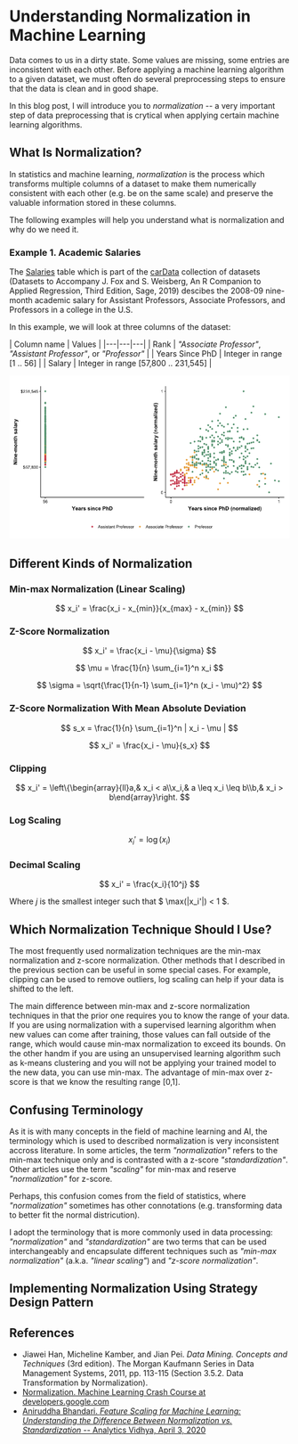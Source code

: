 # Understanding Normalization in Machine Learning

Data comes to us in a dirty state. Some values are missing, some entries are inconsistent with each other. Before applying a machine learning algorithm to a given dataset, we must often do several preprocessing steps to ensure that the data is clean and in good shape.

In this blog post, I will introduce you to _normalization_ -- a very important step of data preprocessing that is crytical when applying certain machine learning algorithms. 

## What Is Normalization?

In statistics and machine learning, _normalization_ is the process which transforms multiple columns of a dataset to make them numerically consistent with each other (e.g. be on the same scale) and preserve the valuable information stored in these columns.

The following examples will help you understand what is normalization and why do we need it.

### Example 1. Academic Salaries

The [Salaries]() table which is part of the [carData](https://cran.r-project.org/web/packages/carData/index.html) collection of datasets (Datasets to Accompany J. Fox and S. Weisberg, An R Companion to Applied Regression, Third Edition, Sage, 2019) descibes the 2008-09 nine-month academic salary for Assistant Professors, Associate Professors, and Professors in a college in the U.S.

In this example, we will look at three columns of the dataset:

| Column name | Values |
|---|---|---|
| Rank | _"Associate Professor"_, _"Assistant Professor"_, or _"Professor"_ |
| Years Since PhD | Integer in range [1 .. 56] |
| Salary | Integer in range [57,800 .. 231,545] |

![](img/AcademicSalary.png)

## Different Kinds of Normalization

### Min-max Normalization (Linear Scaling)

$$ x_i' = \frac{x_i - x_{min}}{x_{max} - x_{min}} $$

### Z-Score Normalization

$$ x_i' = \frac{x_i - \mu}{\sigma} $$

$$ \mu = \frac{1}{n} \sum_{i=1}^n x_i $$

$$ \sigma = \sqrt{\frac{1}{n-1} \sum_{i=1}^n (x_i - \mu)^2} $$

### Z-Score Normalization With Mean Absolute Deviation

$$ s_x = \frac{1}{n} \sum_{i=1}^n | x_i - \mu | $$

$$ x_i' = \frac{x_i - \mu}{s_x} $$

### Clipping

$$ x_i' = \left\{\begin{array}{ll}a,& x_i < a\\x_i,& a \leq x_i \leq b\\b,& x_i > b\end{array}\right. $$

### Log Scaling

$$ x_i' = \log(x_i) $$

### Decimal Scaling

$$ x_i' = \frac{x_i}{10^j} $$

Where $j$ is the smallest integer such that $ \max(|x_i'|) < 1 $.

## Which Normalization Technique Should I Use?

The most frequently used normalization techniques are the min-max normalization and z-score normalization. Other methods that I described in the previous section can be useful in some special cases. For example, clipping can be used to remove outliers, log scaling can help if your data is shifted to the left.

The main difference between min-max and z-score normalization techniques in that the prior one requires you to know the range of your data. If you are using normalization with a supervised learning algorithm when new values can come after training, those values can fall outside of the range, which would cause min-max normalization to exceed its bounds. On the other handm if you are using an unsupervised learning algorithm such as k-means clustering and you will not be applying your trained model to the new data, you can use min-max. The advantage of min-max over z-score is that we know the resulting range [0,1].

## Confusing Terminology

As it is with many concepts in the field of machine learning and AI, the terminology which is used to described normalization is very inconsistent accross literature. In some articles, the term _"normalization"_ refers to the min-max technique only and is contrasted with a z-score _"standardization"_. Other articles use the term _"scaling"_ for min-max and reserve _"normalization"_ for z-score.

Perhaps, this confusion comes from the field of statistics, where _"normalization"_ sometimes has other connotations (e.g. transforming data to better fit the normal districution).

I adopt the terminology that is more commonly used in data processing: _"normalization"_ and _"standardization"_ are two terms that can be used interchangeably and encapsulate different techniques such as _"min-max normalization"_ (a.k.a. _"linear scaling"_) and _"z-score normalization"_.

## Implementing Normalization Using Strategy Design Pattern

## References

* Jiawei Han, Micheline Kamber, and Jian Pei. _Data Mining. Concepts and Techniques_ (3rd edition). The Morgan Kaufmann Series in Data Management Systems, 2011, pp. 113-115 (Section 3.5.2. Data Transformation by Normalization).
* [Normalization. Machine Learning Crash Course at developers.google.com](https://developers.google.com/machine-learning/data-prep/transform/normalization)
* [Aniruddha Bhandari. _Feature Scaling for Machine Learning: Understanding the Difference Between Normalization vs. Standardization_ -- Analytics Vidhya, April 3, 2020](https://www.analyticsvidhya.com/blog/2020/04/feature-scaling-machine-learning-normalization-standardization/)